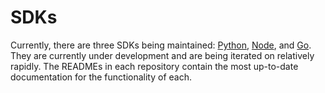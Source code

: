 # SDKs

Currently, there are three SDKs being maintained: [Python](https://github.com/gptscript-ai/py-gptscript), [Node](https://github.com/gptscript-ai/node-gptscript), and [Go](https://github.com/gptscript-ai/go-gptscript). They are currently under development and are being iterated on relatively rapidly. The READMEs in each repository contain the most up-to-date documentation for the functionality of each.
